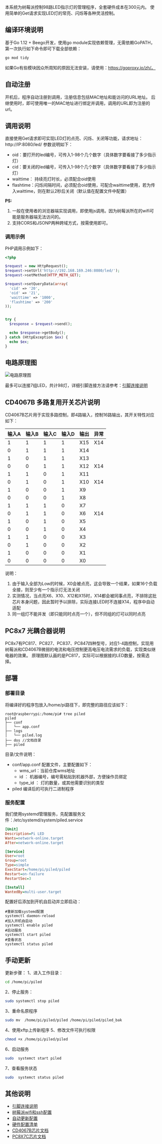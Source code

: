 本系统为树莓派控制98路LED指示灯的管理程序，全套硬件成本在300元内。
使用简单的Get请求实现LED灯的常亮、闪烁等各种灵活控制。

## 编译环境说明
基于Go 1.12 + Beego开发，使用go module实现依赖管理，无需依赖GoPATH，第一次执行如下命令即可下载全部依赖：
```bash
go mod tidy
```
如果Go有些模块因众所周知的原因无法安装，请使用：https://goproxy.io/zh/。

## 自动注册
开机后，程序自动注册到调用，注册信息包括MAC地址和能访问的URL地址。
后继使用时，即可使用唯一的MAC地址进行绑定并调用，调用的URL即为注册的url。

## 调用说明
直接使用Get请求即可实现LED灯的点亮、闪烁、关闭等功能，请求地址：http://IP:8080/led/
参数说明如下：
- oid：要打开的led编号，可传入1-98个几个数字（具体数字要看接了多少指示灯）
- cid：要关闭的led编号，可传入1-98个几个数字（具体数字要看接了多少指示灯）
- waittime： 持续亮灯时长，必须配合oid使用
- flashtime：闪烁间隔时间，必须配合oid使用，可配合waittime使用，若为传入waittime，则在默认2秒后关闭（默认值在配置文件中配置）

**PS:** 
1. 一般在使用者的浏览器端实现调用，即使用js调用。因为树莓派所在的wifi可能是服务器端无法访问的。
2. 支持CORS和JSONP两种跨域方式，按需使用即可。

###  调用示例
PHP调用示例如下：
```php
<?php

$request = new HttpRequest();
$request->setUrl('http://192.168.169.246:8080/led/');
$request->setMethod(HTTP_METH_GET);

$request->setQueryData(array(
  'cid' => '20',
  'oid' => '21',
  'waittime' => '1000',
  'flashtime' => '200'
));


try {
  $response = $request->send();

  echo $response->getBody();
} catch (HttpException $ex) {
  echo $ex;
}
```

## 电路原理图

![电路原理图](docs/原理图.png)

最多可以连接7组LED，共计98灯，详细引脚连接方法请参考：[引脚连接说明](docs/98灯引脚接说明.md)

## CD4067B 多路复用开关芯片说明
CD4067B芯片用于实现多路控制，即4路输入，控制16路输出，其开关特性对应如下：

输入A | 输入B | 输入C | 输入D | 输出 | 异常
--- | --- | --- | --- | --- | --- 
1 | 1 | 1 | 1 | X15| X14
0 | 1 | 1 | 1 | X14| 
1 | 0 | 1 | 1 | X13| 
0 | 0 | 1 | 1 | X12| X14
1 | 1 | 0 | 1 | X11| 
0 | 1 | 0 | 1 | X10| X14
1 | 0 | 0 | 1 | X9 | 
0 | 0 | 0 | 1 | X8 | 
1 | 1 | 1 | 0 | X7 | 
0 | 1 | 1 | 0 | X6 | X14
1 | 0 | 1 | 0 | X5 | 
0 | 0 | 1 | 0 | X4 | 
1 | 1 | 0 | 0 | X3 | 
0 | 1 | 0 | 0 | X2 | 
1 | 0 | 0 | 0 | X1 | 
0 | 0 | 0 | 0 | X0 | 

说明：
1. 由于输入全部为Low的时候，X0会被点亮，这会导致一个结果，如果16个负载全接，则至少有一个指示灯无法关闭
2. 实测情况，当点亮X6、X10、X12和X15时，X14都会被同事点亮，不排除这批芯片本身问题，因此暂时予以排除，实际连接LED时不连接X14，程序中自动适配
3. 同一组灯不能并发（即只能同时点亮一个），但不同组的灯可以同时点亮

## PC8x7 光耦合器说明
PC8x7有PC817、PC827、PC837、PC847四种型号，对应1-4路控制，实现用树莓派和CD4067B微弱的电流和电压控制更高电压电流需求的负载，实现类似继电器的效果。
原理图默认画的是PC817，实际可以根据接的LED数量，按需选择。

##  部署
### 部署目录
将编译好的程序包放入/home/pi路径下，即完整的路径应该如下：
```
root@raspberrypi:/home/pi# tree piled
piled
├── conf
│   └── app.conf
├── logs
│   └── piled.log
├── dos //文档目录
├── piled
```

目录/文件说明：
- conf/app.conf 配置文件，主要配置如下：
    - wms_url：当前仓库wms地址
    - id ： 机器编号，编号需粘贴到机器外部，方便操作员绑定
    - type_id ： 灯的数量，或其他需要识别的类型
- piled 编译后的可执行二进制程序

### 服务配置
我们使用systemd管理服务，先配置服务文件：/etc/systemd/system/piled.service 
```ini
[Unit]
Description=Pi LED
Wants=network-online.target
After=network-online.target

[Service]
User=root
Group=root
Type=simple
ExecStart=/home/pi/piled/piled
Restart=on-failure
RestartSec=3

[Install]
WantedBy=multi-user.target
```

配置好后添加到开机自启动并立即启动：
```
#重新加载systemd配置
systemctl daemon-reload
#加入开机自启动
systemctl enable piled
#启动服务
systemctl start piled
#查看状态
systemctl status piled
```

## 手动更新
更新步骤：
1、进入工作目录：
```bash
cd /home/pi/piled
```
2、停止服务：
```bash
sudo systemctl stop piled
```
3、重命名原程序
```bash
sudo mv  /home/pi/piled/piled /home/pi/piled/piled_bak
```
4、使用xftp上传新程序
5、修改文件可执行权限
```bash
chmod +x /home/pi/piled/piled
```
6、启动服务
```bash
sudo  systemct start piled
```
7、查看服务状态
```bash
sudo  systemct status piled
```

## 其他说明

- [引脚连接说明](docs/98灯引脚接说明.md)
- [树莓派wifi和ssh配置](docs/树莓派wifi和ssh配置.md)
- [自动更新配置](docs/自动更新配置.md)
- [硬件配置清单](docs/硬件配置清单.md)
- [CD4067B芯片文档](docs/CD4067B.pdf)
- [PC8X7C芯片文档](docs/PC8X7C.pdf)

